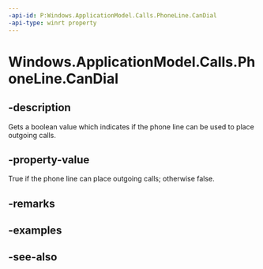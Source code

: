 ```yaml
---
-api-id: P:Windows.ApplicationModel.Calls.PhoneLine.CanDial
-api-type: winrt property
---
```


<!-- Property syntax
public bool CanDial { get; }
-->

# Windows.ApplicationModel.Calls.PhoneLine.CanDial

## -description
Gets a boolean value which indicates if the phone line can be used to place outgoing calls.

## -property-value
True if the phone line can place outgoing calls; otherwise false.

## -remarks

## -examples

## -see-also
